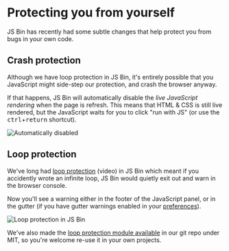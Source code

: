 # Protecting you from yourself

JS Bin has recently had some subtle changes that help protect you from bugs in your own code.

## Crash protection

Although we have loop protection in JS Bin, it's entirely possible that you JavaScript might side-step our protection, and crash the browser anyway.

If that happens, JS Bin will automatically disable the *live JavaScript rendering* when the page is refresh. This means that HTML & CSS is still live rendered, but the JavaScript waits for you to click "run with JS" (or use the <kbd>ctrl</kbd>+<kbd>return</kbd> shortcut).

![Automatically disabled](/images/blog/auto-disabled.png)

## Loop protection

We've long had [loop protection](https://www.youtube.com/watch?v=EA74ODg1qKE) (video) in JS Bin which meant if you accidently wrote an infinite loop, JS Bin would quietly exit out and warn in the browser console.

Now you'll see a warning either in the footer of the JavaScript panel, or in the gutter (if you have gutter warnings enabled in your [preferences](/account/preferences)).

![Loop protection in JS Bin](/images/blog/loop-protect.gif)

We've also made the [loop protection module available](http://github.com/jsbin/loop-protect) in our git repo under MIT, so you're welcome re-use it in your own projects.